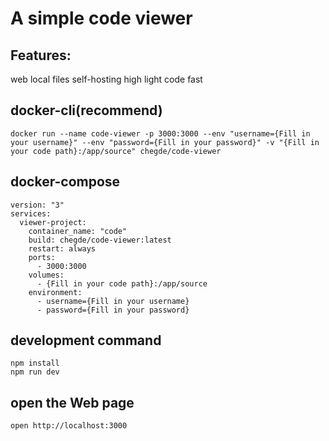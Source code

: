 # A simple code viewer
## Features:
web
local files
self-hosting
high light code
fast
## docker-cli(recommend)

```
docker run --name code-viewer -p 3000:3000 --env "username={Fill in your username}" --env "password={Fill in your password}" -v "{Fill in your code path}:/app/source" chegde/code-viewer  
```

## docker-compose

```
version: "3"
services:
  viewer-project:
    container_name: "code"
    build: chegde/code-viewer:latest
    restart: always
    ports:
      - 3000:3000
    volumes:
      - {Fill in your code path}:/app/source
    environment:
      - username={Fill in your username}
      - password={Fill in your password}
```

## development command
```
npm install
npm run dev
```

## open the Web page
```
open http://localhost:3000
```

